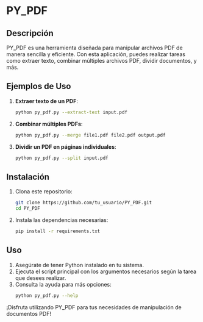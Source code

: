 # PY_PDF

## Descripción
PY_PDF es una herramienta diseñada para manipular archivos PDF de manera sencilla y eficiente. Con esta aplicación, puedes realizar tareas como extraer texto, combinar múltiples archivos PDF, dividir documentos, y más.

## Ejemplos de Uso
1. **Extraer texto de un PDF**:
   ```bash
   python py_pdf.py --extract-text input.pdf
   ```
2. **Combinar múltiples PDFs**:
   ```bash
   python py_pdf.py --merge file1.pdf file2.pdf output.pdf
   ```
3. **Dividir un PDF en páginas individuales**:
   ```bash
   python py_pdf.py --split input.pdf
   ```

## Instalación
1. Clona este repositorio:
   ```bash
   git clone https://github.com/tu_usuario/PY_PDF.git
   cd PY_PDF
   ```
2. Instala las dependencias necesarias:
   ```bash
   pip install -r requirements.txt
   ```

## Uso
1. Asegúrate de tener Python instalado en tu sistema.
2. Ejecuta el script principal con los argumentos necesarios según la tarea que desees realizar.
3. Consulta la ayuda para más opciones:
   ```bash
   python py_pdf.py --help
   ```

¡Disfruta utilizando PY_PDF para tus necesidades de manipulación de documentos PDF!